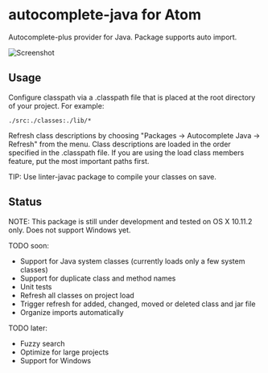# autocomplete-java for Atom

Autocomplete-plus provider for Java. Package supports auto import.

![Screenshot](https://f.cloud.github.com/assets/69169/2290250/c35d867a-a017-11e3-86be-cd7c5bf3ff9b.gif)

## Usage

Configure classpath via a .classpath file that is placed at the root directory of your project. For example:

    ./src:./classes:./lib/*

Refresh class descriptions by choosing "Packages -> Autocomplete Java -> Refresh" from the menu. Class descriptions are loaded in the order specified in the .classpath file. If you are using the load class members feature, put the most important paths first.

TIP: Use linter-javac package to compile your classes on save.

## Status

NOTE: This package is still under development and tested on OS X 10.11.2 only. Does not support Windows yet.

TODO soon:
* Support for Java system classes (currently loads only a few system classes)
* Support for duplicate class and method names
* Unit tests
* Refresh all classes on project load
* Trigger refresh for added, changed, moved or deleted class and jar file
* Organize imports automatically

TODO later:
* Fuzzy search
* Optimize for large projects
* Support for Windows
